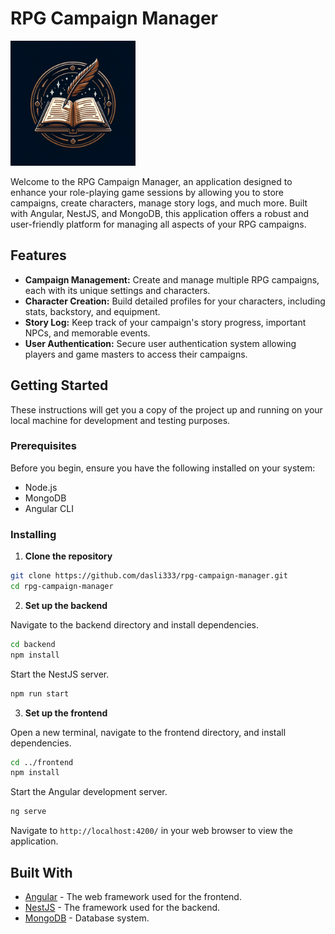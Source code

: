 
# RPG Campaign Manager

<img src="app/src/assets/images/logo.webp" width="200" alt="Logo">

Welcome to the RPG Campaign Manager, an application designed to enhance your role-playing game sessions by allowing you to store campaigns, create characters, manage story logs, and much more. Built with Angular, NestJS, and MongoDB, this application offers a robust and user-friendly platform for managing all aspects of your RPG campaigns.

## Features

- **Campaign Management:** Create and manage multiple RPG campaigns, each with its unique settings and characters.
- **Character Creation:** Build detailed profiles for your characters, including stats, backstory, and equipment.
- **Story Log:** Keep track of your campaign's story progress, important NPCs, and memorable events.
- **User Authentication:** Secure user authentication system allowing players and game masters to access their campaigns.

## Getting Started

These instructions will get you a copy of the project up and running on your local machine for development and testing purposes.

### Prerequisites

Before you begin, ensure you have the following installed on your system:
- Node.js
- MongoDB
- Angular CLI

### Installing

1. **Clone the repository**

```bash
git clone https://github.com/dasli333/rpg-campaign-manager.git
cd rpg-campaign-manager
```

2. **Set up the backend**

Navigate to the backend directory and install dependencies.

```bash
cd backend
npm install
```

Start the NestJS server.

```bash
npm run start
```

3. **Set up the frontend**

Open a new terminal, navigate to the frontend directory, and install dependencies.

```bash
cd ../frontend
npm install
```

Start the Angular development server.

```bash
ng serve
```

Navigate to `http://localhost:4200/` in your web browser to view the application.


## Built With

- [Angular](https://angular.io/) - The web framework used for the frontend.
- [NestJS](https://nestjs.com/) - The framework used for the backend.
- [MongoDB](https://www.mongodb.com/) - Database system.

